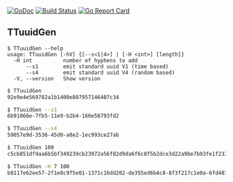 [![GoDoc](https://godoc.org/github.com/TerraTech/TTuuidGen/pkg/TTuuid?status.svg)](https://godoc.org/github.com/TerraTech/TTuuidGen/pkg/TTuuid)
[![Build Status](https://travis-ci.org/TerraTech/TTuuidGen.svg?branch=master)](https://travis-ci.org/TerraTech/TTuuidGen)
[![Go Report Card](https://goreportcard.com/badge/github.com/TerraTech/TTuuidGen)](https://goreportcard.com/report/github.com/TerraTech/TTuuidGen)

## TTuuidGen

```
$ TTuuidGen --help
usage: TTuuidGen [-hV] {[--s<1|4>] | [-H <int>] [length]}
  -H int          number of hyphens to add
      --s1        emit standard uuid V1 (time based)
      --s4        emit standard uuid V4 (random based)
  -V, --version   Show version
```
```sh
$ TTuuidGen
92e9e4e569782a1b1400e807957146407c34

$ TTuuidGen --s1
6b91066e-7fb5-11e9-b2b4-166e58793fd2

$ TTuuidGen --s4
59057e9d-3536-45d0-a8e2-1ec993ce27ab

$ TTuuidGen 100
c5cb851df9aa6b5bf349239cb23972a56f82d9da6f6c8f5b2dce3d22a9be7b93fe1f233c2101eae4a4e7a7210ac5f9d5961c

$ TTuuidGen -H 7 100
b8117e62ee57-2f1e8c9f5e01-1371c16dd202-de355ed6b4c8-8f3f217c1e0a-6fd487c189dc-c65fb8dae2c8-94f12e830
```
